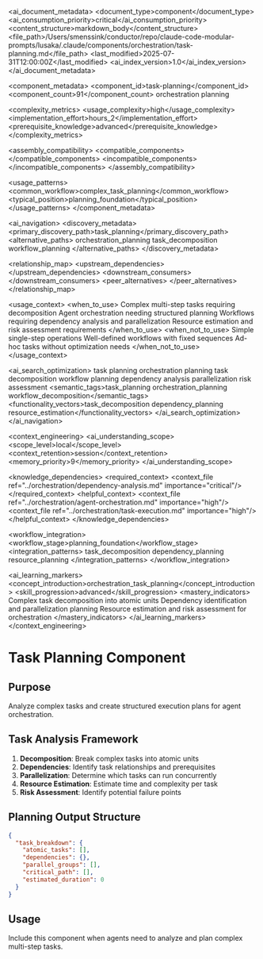 <!-- AI_METADATA_START -->
<ai_document_metadata>
  <document_type>component</document_type>
  <ai_consumption_priority>critical</ai_consumption_priority>
  <content_structure>markdown_body</content_structure>
  <file_path>/Users/smenssink/conductor/repo/claude-code-modular-prompts/lusaka/.claude/components/orchestration/task-planning.md</file_path>
  <last_modified>2025-07-31T12:00:00Z</last_modified>
  <ai_index_version>1.0</ai_index_version>
</ai_document_metadata>

<component_metadata>
  <component_id>task-planning</component_id>
  <component_count>91</component_count>
  <category>orchestration</category>
  <subcategory>planning</subcategory>
  
  <complexity_metrics>
    <usage_complexity>high</usage_complexity>
    <implementation_effort>hours_2</implementation_effort>
    <prerequisite_knowledge>advanced</prerequisite_knowledge>
  </complexity_metrics>
  
  <assembly_compatibility>
    <compatible_components>
      <component ref="agent-orchestration" strength="strong"/>
      <component ref="dependency-analysis" strength="strong"/>
      <component ref="task-execution" strength="strong"/>
      <component ref="agent-swarm" strength="medium"/>
    </compatible_components>
    <incompatible_components>
      <component ref="quick-command" reason="planning_overhead_mismatch"/>
    </incompatible_components>
  </assembly_compatibility>
  
  <usage_patterns>
    <common_workflow>complex_task_planning</common_workflow>
    <typical_position>planning_foundation</typical_position>
  </usage_patterns>
</component_metadata>

<ai_navigation>
  <discovery_metadata>
    <primary_discovery_path>task_planning</primary_discovery_path>
    <alternative_paths>
      <path>orchestration_planning</path>
      <path>task_decomposition</path>
      <path>workflow_planning</path>
    </alternative_paths>
  </discovery_metadata>
  
  <relationship_map>
    <upstream_dependencies>
      <file type="algorithm" ref="task_decomposition_algorithms" relation="planning_methodology"/>
    </upstream_dependencies>
    <downstream_consumers>
      <file type="component" ref="task-execution" relation="execution_planning"/>
      <file type="component" ref="agent-orchestration" relation="coordination_planning"/>
    </downstream_consumers>
    <peer_alternatives>
      <file type="component" ref="dependency-analysis" similarity="0.80"/>
    </peer_alternatives>
  </relationship_map>
  
  <usage_context>
    <when_to_use>
      <scenario>Complex multi-step tasks requiring decomposition</scenario>
      <scenario>Agent orchestration needing structured planning</scenario>
      <scenario>Workflows requiring dependency analysis and parallelization</scenario>
      <scenario>Resource estimation and risk assessment requirements</scenario>
    </when_to_use>
    <when_not_to_use>
      <scenario>Simple single-step operations</scenario>
      <scenario>Well-defined workflows with fixed sequences</scenario>
      <scenario>Ad-hoc tasks without optimization needs</scenario>
    </when_not_to_use>
  </usage_context>
  
  <ai_search_optimization>
    <keywords>task planning orchestration planning task decomposition workflow planning dependency analysis parallelization risk assessment</keywords>
    <semantic_tags>task_planning orchestration_planning workflow_decomposition</semantic_tags>
    <functionality_vectors>task_decomposition dependency_planning resource_estimation</functionality_vectors>
  </ai_search_optimization>
</ai_navigation>

<context_engineering>
  <ai_understanding_scope>
    <scope_level>local</scope_level>
    <context_retention>session</context_retention>
    <memory_priority>9</memory_priority>
  </ai_understanding_scope>
  
  <knowledge_dependencies>
    <required_context>
      <context_file ref="../orchestration/dependency-analysis.md" importance="critical"/>
    </required_context>
    <helpful_context>
      <context_file ref="../orchestration/agent-orchestration.md" importance="high"/>
      <context_file ref="../orchestration/task-execution.md" importance="high"/>
    </helpful_context>
  </knowledge_dependencies>
  
  <workflow_integration>
    <workflow_stage>planning_foundation</workflow_stage>
    <integration_patterns>
      <pattern>task_decomposition</pattern>
      <pattern>dependency_planning</pattern>
      <pattern>resource_planning</pattern>
    </integration_patterns>
  </workflow_integration>
  
  <ai_learning_markers>
    <concept_introduction>orchestration_task_planning</concept_introduction>
    <skill_progression>advanced</skill_progression>
    <mastery_indicators>
      <indicator>Complex task decomposition into atomic units</indicator>
      <indicator>Dependency identification and parallelization planning</indicator>
      <indicator>Resource estimation and risk assessment for orchestration</indicator>
    </mastery_indicators>
  </ai_learning_markers>
</context_engineering>
<!-- AI_METADATA_END -->

# Task Planning Component

## Purpose
Analyze complex tasks and create structured execution plans for agent orchestration.

## Task Analysis Framework
1. **Decomposition**: Break complex tasks into atomic units
2. **Dependencies**: Identify task relationships and prerequisites  
3. **Parallelization**: Determine which tasks can run concurrently
4. **Resource Estimation**: Estimate time and complexity per task
5. **Risk Assessment**: Identify potential failure points

## Planning Output Structure
```json
{
  "task_breakdown": {
    "atomic_tasks": [],
    "dependencies": {},
    "parallel_groups": [],
    "critical_path": [],
    "estimated_duration": 0
  }
}
```

## Usage
Include this component when agents need to analyze and plan complex multi-step tasks.